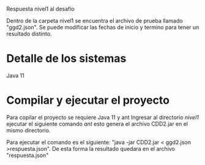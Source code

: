 Respuesta nivel1 al desafio

Dentro de la carpeta nivel1 se encuentra el archivo de prueba llamado "ggd2.json". Se puede modificar las fechas de inicio y termino para tener un resultado distinto.

# Detalle de los sistemas

Java 11

# Compilar y ejecutar el proyecto

Para copilar el proyecto se requiere Java 11 y ant
Ingresar al directorio *nivel1* ejecutar el siguiente comando *ant* esto genera el archivo CDD2.jar en el mismo directorio.

Para ejecutar el comando es el siguiente: "java -jar CDD2.jar < ggd2.json >respuesta.json". 
De esta forma la resultado quedara en el archivo "respuesta.json"
